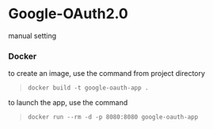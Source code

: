 
# Google-OAuth2.0
manual setting

### Docker 
to create an image, use the command from project directory
>```docker build -t google-oauth-app .```

to launch the app, use the command 
>```docker run --rm -d -p 8080:8080 google-oauth-app```